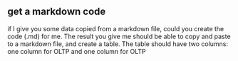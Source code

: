 ## get a markdown code
if I give  you some data copied from a markdown file, could you create the code (.md) for me. The result you give me should be able to copy and paste to a markdown file, and create a table. The table should have two columns: one column for OLTP and one column for OLTP 


